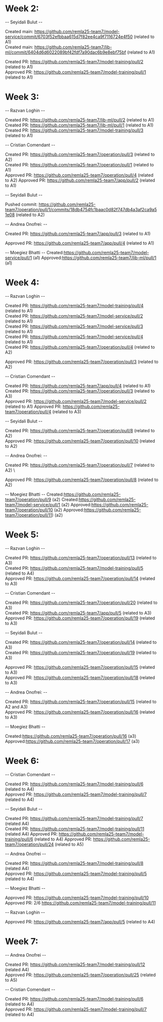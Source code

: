 # Week 2:

-- Seyidali Bulut --

Created main: https://github.com/remla25-team7/model-service/commit/6703f52efbbaa615d7f82ee4ca9f7116724e4f50 (related to A1) \
Created main: https://github.com/remla25-team7/lib-ml/commit/6404d6d6022089bf42fdf7a90dac6b9e8ebf75bf (related to A1)

Created PR: https://github.com/remla25-team7/model-training/pull/2 (related to A1) \
Approved PR: https://github.com/remla25-team7/model-training/pull/1 (related to A1)

# Week 3:

-- Razvan Loghin --

Created PR: https://github.com/remla25-team7/lib-ml/pull/2 (related to A1) \
Created PR: https://github.com/remla25-team7/lib-ml/pull/1 (related to A1) \
Created PR: https://github.com/remla25-team7/model-training/pull/3 (related to A1)

-- Cristian Comendant --

Created PR: https://github.com/remla25-team7/operation/pull/3 (related to A2) \
Created PR: https://github.com/remla25-team7/operation/pull/1 (related to A1) \
Approved PR: https://github.com/remla25-team7/operation/pull/4 (related to A2)
Approved PR: https://github.com/remla25-team7/app/pull/2 (related to A1)

-- Seyidali Bulut --

Pushed commit: https://github.com/remla25-team7/operation/pull/1/commits/18db4754fc1baac0d82f747db4a3af2ca9a51e08 (related to A2)

-- Andrea Onofrei: --

Created PR: https://github.com/remla25-team7/app/pull/3 (related to A1)

Approved PR: https://github.com/remla25-team7/app/pull/4 (related to A1)

-- Moegiez Bhatti --
Created:https://github.com/remla25-team7/model-service/pull/1 (a1)
Approved:https://github.com/remla25-team7/lib-ml/pull/1 (a1)

# Week 4:

-- Razvan Loghin --

Created PR: https://github.com/remla25-team7/model-training/pull/4 (related to A1) \
Created PR: https://github.com/remla25-team7/model-service/pull/2 (related to A1) \
Created PR: https://github.com/remla25-team7/model-service/pull/3 (related to A1) \
Created PR: https://github.com/remla25-team7/model-service/pull/4 (related to A1) \
Created PR: https://github.com/remla25-team7/operation/pull/4 (related to A2)

Approved PR: https://github.com/remla25-team7/operation/pull/3 (related to A2)

-- Cristian Comendant --

Created PR: https://github.com/remla25-team7/app/pull/4 (related to A1) \
Created PR: https://github.com/remla25-team7/operation/pull/3 (related to A3) \
Approved PR: https://github.com/remla25-team7/model-service/pull/2 (related to A1)
Approved PR: https://github.com/remla25-team7/operation/pull/4 (related to A3)

-- Seyidali Bulut --

Created PR: https://github.com/remla25-team7/operation/pull/8 (related to A2) \
Approved PR: https://github.com/remla25-team7/operation/pull/10 (related to A2)

-- Andrea Onofrei: --

Created PR: https://github.com/remla25-team7/operation/pull/7 (related to A2) \

Approved PR: https://github.com/remla25-team7/operation/pull/8 (related to A2)

-- Moegiez Bhatti --
Created:https://github.com/remla25-team7/operation/pull/9 (a2)
Created:https://github.com/remla25-team7/model-service/pull/1 (a2)
Approved:https://github.com/remla25-team7/operation/pull/10 (a2)
Approved:https://github.com/remla25-team7/operation/pull/11) (a2)

# Week 5:

-- Razvan Loghin --

Created PR: https://github.com/remla25-team7/operation/pull/13 (related to A3) \
Created PR: https://github.com/remla25-team7/model-training/pull/5 (related to A4) \
Approved PR: https://github.com/remla25-team7/operation/pull/14 (related to A3)

-- Cristian Comendant --

Created PR: https://github.com/remla25-team7/operation/pull/20 (related to A3) \
Created PR: https://github.com/remla25-team7/app/pull/5 (related to A3) \
Approved PR: https://github.com/remla25-team7/operation/pull/19 (related to A3)

-- Seyidali Bulut --

Created PR: https://github.com/remla25-team7/operation/pull/14 (related to A3) \
Created PR: https://github.com/remla25-team7/operation/pull/19 (related to A3)

Approved PR: https://github.com/remla25-team7/operation/pull/15 (related to A3) \
Approved PR: https://github.com/remla25-team7/operation/pull/18 (related to A3)

-- Andrea Onofrei: --

Created PR: https://github.com/remla25-team7/operation/pull/15 (related to A2 and A3) \
Approved PR: https://github.com/remla25-team7/operation/pull/16 (related to A3)

-- Moegiez Bhatti --

Created:https://github.com/remla25-team7/operation/pull/16 (a3) \
Approved:https://github.com/remla25-team7/operation/pull/17 (a3)

# Week 6:

-- Cristian Comendant --

Created PR: https://github.com/remla25-team7/model-training/pull/6 (related to A4) \
Approved PR: https://github.com/remla25-team7/model-training/pull/7 (related to A4)

-- Seyidali Bulut --

Created PR: https://github.com/remla25-team7/model-training/pull/7 (related A4) \
Created PR: https://github.com/remla25-team7/model-training/pull/11 (related A4)
Approved PR: https://github.com/remla25-team7/model-training/pull/6 (related to A4)
Approved PR: https://github.com/remla25-team7/operation/pull/24 (related to A5)

-- Andrea Onofrei --

Created PR: https://github.com/remla25-team7/model-training/pull/8 (related A4) \
Approved PR: https://github.com/remla25-team7/model-training/pull/5 (related to A4)

-- Moegiez Bhatti --

Approved PR: https://github.com/remla25-team7/model-training/pull/10 \
Approved PR: 2/6 https://github.com/remla25-team7/model-training/pull/11

-- Razvan Loghin --

Approved PR: https://github.com/remla25-team7/app/pull/5 (related to A4) 

# Week 7:

-- Andrea Onofrei --

Created PR: https://github.com/remla25-team7/model-training/pull/12 (related A4) \
Approved PR: https://github.com/remla25-team7/operation/pull/25 (related to A5)

-- Cristian Comendant --

Created PR: https://github.com/remla25-team7/model-training/pull/6 (related to A4) \
Approved PR: https://github.com/remla25-team7/model-training/pull/7 (related to A4)

